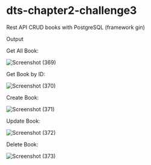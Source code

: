 # dts-chapter2-challenge3
Rest API CRUD books with PostgreSQL (framework gin)

Output

Get All Book:

![Screenshot (369)](https://user-images.githubusercontent.com/53247359/229419280-f8e394f7-c45e-40e4-9164-9b5e71f422bf.png)


Get Book by ID:

![Screenshot (370)](https://user-images.githubusercontent.com/53247359/229419313-bd129068-c8f5-4a4e-8f4f-7c448bef6d7f.png)


Create Book:

![Screenshot (371)](https://user-images.githubusercontent.com/53247359/229419342-e28844f3-0268-461c-9831-6076ae6e1645.png)


Update Book:

![Screenshot (372)](https://user-images.githubusercontent.com/53247359/229419390-7d1d498a-a2b5-47e9-a145-7503c46cb3f4.png)


Delete Book:

![Screenshot (373)](https://user-images.githubusercontent.com/53247359/229419409-3a0dc4be-0d83-4c6b-b998-24000403cfcf.png)
